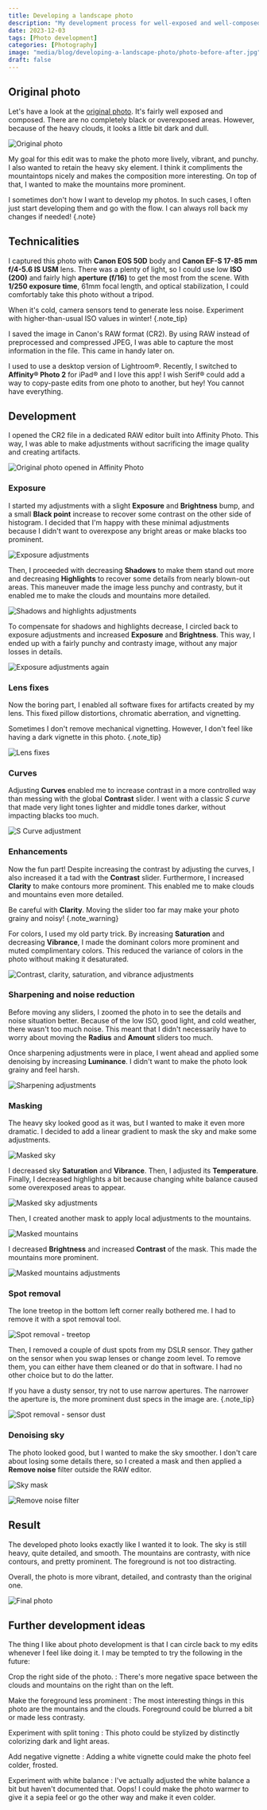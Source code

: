 ```yaml
---
title: Developing a landscape photo
description: "My development process for well-exposed and well-composed RAW landscape photos."
date: 2023-12-03
tags: [Photo development]
categories: [Photography]
image: "media/blog/developing-a-landscape-photo/photo-before-after.jpg"
draft: false
---
```


## Original photo

Let's have a look at the [original photo](/media/blog/developing-a-landscape-photo/original-photo.cr2). It's fairly well exposed and composed. There are no completely black or overexposed areas. However, because of the heavy clouds, it looks a little bit dark and dull.

![Original photo](media/blog/developing-a-landscape-photo/original-photo.jpg)

My goal for this edit was to make the photo more lively, vibrant, and punchy. I also wanted to retain the heavy sky element. I think it compliments the mountaintops nicely and makes the composition more interesting. On top of that, I wanted to make the mountains more prominent.

I sometimes don't how I want to develop my photos. In such cases, I often just start developing them and go with the flow. I can always roll back my changes if needed!
{.note}

## Technicalities

I captured this photo with **Canon EOS 50D** body and **Canon EF-S 17-85 mm f/4-5.6 IS USM** lens. There was a plenty of light, so I could use low **ISO (200)** and fairly high **aperture (f/16)** to get the most from the scene. With **1/250 exposure time**, 61mm focal length, and optical stabilization, I could comfortably take this photo without a tripod.

When it's cold, camera sensors tend to generate less noise. Experiment with higher-than-usual ISO values in winter!
{.note_tip}

I saved the image in Canon's RAW format (CR2). By using RAW instead of preprocessed and compressed JPEG, I was able to capture the most information in the file. This came in handy later on.

I used to use a desktop version of Lightroom®. Recently, I switched to **Affinity® Photo 2** for iPad® and I love this app! I wish Serif® could add a way to copy-paste edits from one photo to another, but hey! You cannot have everything.

## Development

I opened the CR2 file in a dedicated RAW editor built into Affinity Photo. This way, I was able to make adjustments without sacrificing the image quality and creating artifacts.

![Original photo opened in Affinity Photo](media/blog/developing-a-landscape-photo/affinity-photo-1.jpg)

### Exposure

I started my adjustments with a slight **Exposure** and **Brightness** bump, and a small **Black point** increase to recover some contrast on the other side of histogram. I decided that I'm happy with these minimal adjustments because I didn't want to overexpose any bright areas or make blacks too prominent.

![Exposure adjustments](media/blog/developing-a-landscape-photo/affinity-photo-2.jpg)

Then, I proceeded with decreasing **Shadows** to make them stand out more and decreasing **Highlights** to recover some details from nearly blown-out areas. This maneuver made the image less punchy and contrasty, but it enabled me to make the clouds and mountains more detailed.

![Shadows and highlights adjustments](media/blog/developing-a-landscape-photo/affinity-photo-3.jpg)

To compensate for shadows and highlights decrease, I circled back to exposure adjustments and increased **Exposure** and **Brightness**. This way, I ended up with a fairly punchy and contrasty image, without any major losses in details.

![Exposure adjustments again](media/blog/developing-a-landscape-photo/affinity-photo-4.jpg)

### Lens fixes

Now the boring part, I enabled all software fixes for artifacts created by my lens. This fixed pillow distortions, chromatic aberration, and vignetting.

Sometimes I don't remove mechanical vignetting. However, I don't feel like having a dark vignette in this photo.
{.note_tip}

![Lens fixes](media/blog/developing-a-landscape-photo/affinity-photo-5.jpg)

### Curves

Adjusting **Curves** enabled me to increase contrast in a more controlled way than messing with the global **Contrast** slider. I went with a classic *S curve* that made very light tones lighter and middle tones darker, without impacting blacks too much.

![S Curve adjustment](media/blog/developing-a-landscape-photo/affinity-photo-6.jpg)

### Enhancements

Now the fun part! Despite increasing the contrast by adjusting the curves, I also increased it a tad with the **Contrast** slider. Furthermore, I increased **Clarity** to make contours more prominent. This enabled me to make clouds and mountains even more detailed.

Be careful with **Clarity**. Moving the slider too far may make your photo grainy and noisy!
{.note_warning}

For colors, I used my old party trick. By increasing **Saturation** and decreasing **Vibrance**, I made the dominant colors more prominent and muted complimentary colors. This reduced the variance of colors in the photo without making it desaturated.

![Contrast, clarity, saturation, and vibrance adjustments](media/blog/developing-a-landscape-photo/affinity-photo-7.jpg)

### Sharpening and noise reduction

Before moving any sliders, I zoomed the photo in to see the details and noise situation better. Because of the low ISO, good light, and cold weather, there wasn't too much noise. This meant that I didn't necessarily have to worry about moving the **Radius** and **Amount** sliders too much.  

Once sharpening adjustments were in place, I went ahead and applied some denoising by increasing **Luminance**. I didn't want to make the photo look grainy and feel harsh.

![Sharpening adjustments](media/blog/developing-a-landscape-photo/affinity-photo-8.jpg)

### Masking

The heavy sky looked good as it was, but I wanted to make it even more dramatic. I decided to add a linear gradient to mask the sky and make some adjustments.

![Masked sky](media/blog/developing-a-landscape-photo/affinity-photo-9.jpg)

I decreased sky **Saturation** and **Vibrance**. Then, I adjusted its **Temperature**. Finally, I decreased highlights a bit because changing white balance caused some overexposed areas to appear.

![Masked sky adjustments](media/blog/developing-a-landscape-photo/affinity-photo-10.jpg)

Then, I created another mask to apply local adjustments to the mountains.

![Masked mountains](media/blog/developing-a-landscape-photo/affinity-photo-11.jpg)

I decreased **Brightness** and increased **Contrast** of the mask. This made the mountains more prominent.

![Masked mountains adjustments](media/blog/developing-a-landscape-photo/affinity-photo-12.jpg)

### Spot removal

The lone treetop in the bottom left corner really bothered me. I had to remove it with a spot removal tool.

![Spot removal - treetop](media/blog/developing-a-landscape-photo/affinity-photo-13.jpg)

Then, I removed a couple of dust spots from my DSLR sensor. They gather on the sensor when you swap lenses or change zoom level. To remove them, you can either have them cleaned or do that in software. I had no other choice but to do the latter.

If you have a dusty sensor, try not to use narrow apertures. The narrower the aperture is, the more prominent dust specs in the image are.
{.note_tip}

![Spot removal - sensor dust](media/blog/developing-a-landscape-photo/affinity-photo-14.jpg)

### Denoising sky

The photo looked good, but I wanted to make the sky smoother. I don't care about losing some details there, so I created a mask and then applied a **Remove noise** filter outside the RAW editor.

![Sky mask](media/blog/developing-a-landscape-photo/affinity-photo-15.jpg)

![Remove noise filter](media/blog/developing-a-landscape-photo/affinity-photo-16.jpg)

## Result

The developed photo looks exactly like I wanted it to look. The sky is still heavy, quite detailed, and smooth. The mountains are contrasty, with nice contours, and pretty prominent. The foreground is not too distracting.

Overall, the photo is more vibrant, detailed, and contrasty than the original one.

![Final photo](media/blog/developing-a-landscape-photo/final-photo.jpg)

## Further development ideas

The thing I like about photo development is that I can circle back to my edits whenever I feel like doing it. I may be tempted to try the following in the future:

Crop the right side of the photo.
: There's more negative space between the clouds and mountains on the right than on the left.

Make the foreground less prominent
: The most interesting things in this photo are the mountains and the clouds. Foreground could be blurred a bit or made less contrasty.

Experiment with split toning
: This photo could be stylized by distinctly colorizing dark and light areas.

Add negative vignette
: Adding a white vignette could make the photo feel colder, frosted.

Experiment with white balance
: I've actually adjusted the white balance a bit but haven't documented that. Oops! I could make the photo warmer to give it a sepia feel or go the other way and make it even colder.
